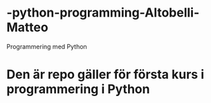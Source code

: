 # -python-programming-Altobelli-Matteo
Programmering med Python

# Den är repo gäller för första kurs i programmering i Python 